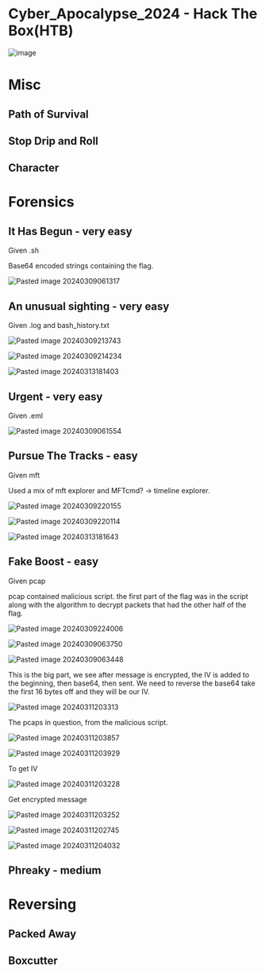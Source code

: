 # Cyber_Apocalypse_2024 - Hack The Box(HTB)

![image](https://github.com/dbissell6/DFIR/assets/50979196/f773fc8d-3c31-42f3-b955-ca52a8eba356)

# Misc

## Path of Survival

## Stop Drip and Roll

## Character

# Forensics

## It Has Begun - very easy

Given .sh

Base64 encoded strings containing the flag.

![Pasted image 20240309061317](https://github.com/dbissell6/DFIR/assets/50979196/0b74e42e-04c7-478b-bf7e-5cefdad41e1d)

## An unusual sighting - very easy

Given .log and bash_history.txt

![Pasted image 20240309213743](https://github.com/dbissell6/DFIR/assets/50979196/3b6c5e29-340d-4ac7-9e42-eb673abf6fd7)

![Pasted image 20240309214234](https://github.com/dbissell6/DFIR/assets/50979196/60d46b14-ff66-439e-be94-ceaec8e1ecd3)

![Pasted image 20240313181403](https://github.com/dbissell6/DFIR/assets/50979196/f6072925-0211-48ac-a1ee-a6e09be53dce)

## Urgent - very easy

Given .eml

![Pasted image 20240309061554](https://github.com/dbissell6/DFIR/assets/50979196/be87190b-6ecd-4a3a-b12d-d305905f5cf6)

## Pursue The Tracks - easy

Given mft

Used a mix of mft explorer and MFTcmd? -> timeline explorer. 

![Pasted image 20240309220155](https://github.com/dbissell6/DFIR/assets/50979196/97993d71-b64a-4a99-8ca8-eaad13a7adcb)

![Pasted image 20240309220114](https://github.com/dbissell6/DFIR/assets/50979196/4647438f-eef5-46e3-b797-2ecf3e2522fd)

![Pasted image 20240313181643](https://github.com/dbissell6/DFIR/assets/50979196/316e735c-0eda-475a-9210-c617b1b9dfbb)

## Fake Boost - easy 

Given pcap

pcap contained malicious script. the first part of the flag was in the script along with the algorithm to decrypt packets that had the other half of the flag.

![Pasted image 20240309224006](https://github.com/dbissell6/DFIR/assets/50979196/d864f0c7-a475-4b3e-bd1a-ac4d346d9070)

![Pasted image 20240309063750](https://github.com/dbissell6/DFIR/assets/50979196/54d18958-ee92-4f1c-86db-688aedcf7cc1)

![Pasted image 20240309063448](https://github.com/dbissell6/DFIR/assets/50979196/566872cc-3fb1-4dcb-8f9e-f33f49f340e1)

This is the big part, we see after message is encrypted, the IV is added to the beginning, then base64, then sent. We need to reverse the base64 take the first 16 bytes off and they will be our IV.

![Pasted image 20240311203313](https://github.com/dbissell6/DFIR/assets/50979196/f44a05f7-c62d-483b-95ae-53828b1f0b8c)

The pcaps in question, from the malicious script.

![Pasted image 20240311203857](https://github.com/dbissell6/DFIR/assets/50979196/2ac63975-40a8-4143-8486-3270f0ac6ff5)

![Pasted image 20240311203929](https://github.com/dbissell6/DFIR/assets/50979196/395d8bcc-8cae-4f3a-8692-edcc82cefead)

To get IV

![Pasted image 20240311203228](https://github.com/dbissell6/DFIR/assets/50979196/376bf879-a02f-4378-8843-c81b100e153c)

Get encrypted message

![Pasted image 20240311203252](https://github.com/dbissell6/DFIR/assets/50979196/a0415e81-dda0-4bb2-af58-1be960aa0f62)

![Pasted image 20240311202745](https://github.com/dbissell6/DFIR/assets/50979196/1d71741c-640b-4a63-8d52-20cddc10010f)

![Pasted image 20240311204032](https://github.com/dbissell6/DFIR/assets/50979196/3b8529df-4a5a-4a83-94fd-244281aa91ed)

## Phreaky - medium 

# Reversing 

## Packed Away

## Boxcutter
